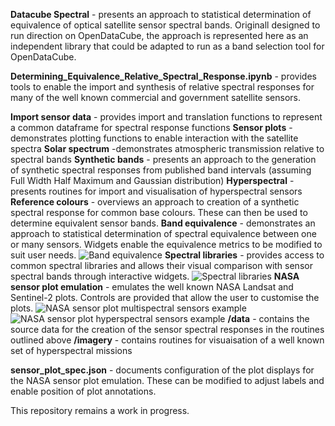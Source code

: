 **Datacube Spectral** - presents an approach to statistical determination of equivalence of optical satellite sensor spectral bands. 
Originall designed to run direction on OpenDataCube, the approach is represented here as an independent library that could be adapted to run as a band selection tool for OpenDataCube.

**Determining_Equivalence_Relative_Spectral_Response.ipynb** - provides tools to enable the import and synthesis of relative spectral responses
for many of the well known commercial and government satellite sensors.

**Import sensor data** - provides import and translation functions to represent a common dataframe for spectral response functions
**Sensor plots** - demonstrates plotting functions to enable interaction with the satellite spectra
**Solar spectrum** -demonstrates atmospheric transmission relative to spectral bands
**Synthetic bands** - presents an approach to the generation of synthetic spectral responses from published band intervals (assuming Full Width Half Maximum and Gaussian distribution)
**Hyperspectral** - presents routines for import and visualisation of hyperspectral sensors
**Reference colours** - overviews an approach to creation of a synthetic spectral response for common base colours. These can then be used to determine equivalent sensor bands.
**Band equivalence** - demonstrates an approach to statistical determination of spectral equivalence between one or many sensors. Widgets enable the equivalence metrics to be modified to suit user needs.
![Band equivalence](https://github.com/simonaoliver/datacube.spectral/equivalence.png)
**Spectral libraries** - provides access to common spectral libraries and allows their visual comparison with sensor spectral bands through interactive widgets.
![Spectral libraries](https://github.com/simonaoliver/datacube.spectral/spectral_library.png)
**NASA sensor plot emulation** - emulates the well known NASA Landsat and Sentinel-2 plots. Controls are provided that allow the user to customise the plots.
![NASA sensor plot multispectral sensors example](https://github.com/simonaoliver/datacube.spectral/future_optical.png)
![NASA sensor plot hyperspectral sensors example](https://github.com/simonaoliver/datacube.spectral/future_hyperspectral.png)
**/data** - contains the source data for the creation of the sensor spectral responses in the routines outlined above
**/imagery** - contains routines for visuaisation of a well known set of hyperspectral missions

**sensor_plot_spec.json** - documents configuration of the plot displays for the NASA sensor plot emulation. These can be modified to adjust labels and enable position of plot annotations.

This repository remains a work in progress.
